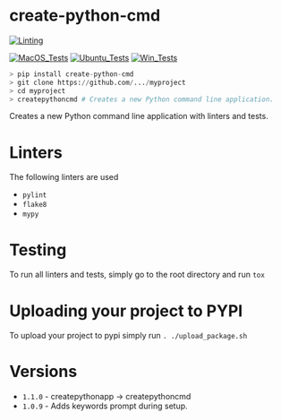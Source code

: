 # create-python-cmd

[![Linting](https://github.com/zackees/createpythonapp/actions/workflows/lint.yml/badge.svg)](https://github.com/zackees/createpythonapp/actions/workflows/lint.yml)

[![MacOS_Tests](https://github.com/zackees/createpythonapp/actions/workflows/push_macos.yml/badge.svg)](https://github.com/zackees/createpythonapp/actions/workflows/push_macos.yml)
[![Ubuntu_Tests](https://github.com/zackees/createpythonapp/actions/workflows/push_ubuntu.yml/badge.svg)](https://github.com/zackees/createpythonapp/actions/workflows/push_ubuntu.yml)
[![Win_Tests](https://github.com/zackees/createpythonapp/actions/workflows/push_win.yml/badge.svg)](https://github.com/zackees/createpythonapp/actions/workflows/push_win.yml)

```python
> pip install create-python-cmd
> git clone https://github.com/.../myproject
> cd myproject
> createpythoncmd # Creates a new Python command line application.
```

Creates a new Python command line application with linters and tests.

# Linters

The following linters are used
  * `pylint`
  * `flake8`
  * `mypy`

# Testing

To run all linters and tests, simply go to the root directory and run `tox`

# Uploading your project to PYPI

To upload your project to pypi simply run `. ./upload_package.sh`

# Versions

  * `1.1.0` - createpythonapp -> createpythoncmd
  * `1.0.9` - Adds keywords prompt during setup.